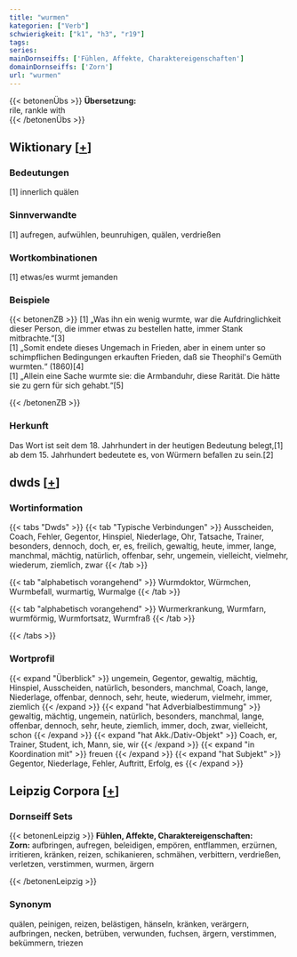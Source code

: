 ```yaml
---
title: "wurmen"
kategorien: ["Verb"]
schwierigkeit: ["k1", "h3", "r19"]
tags:
series:
mainDornseiffs: ['Fühlen, Affekte, Charaktereigenschaften']
domainDornseiffs: ['Zorn']
url: "wurmen"
---
```


{{< betonenÜbs >}}
**Übersetzung:**  
rile, rankle with  
{{< /betonenÜbs >}}

## Wiktionary [[+](https://de.wiktionary.org/wiki/wurmen)]

### Bedeutungen
[1] innerlich quälen  

### Sinnverwandte
[1] aufregen, aufwühlen, beunruhigen, quälen, verdrießen  

### Wortkombinationen
[1] etwas/es wurmt jemanden  

### Beispiele
{{< betonenZB >}}
[1] „Was ihn ein wenig wurmte, war die Aufdringlichkeit dieser Person, die immer etwas zu bestellen hatte, immer Stank mitbrachte.“[3]  
[1] „Somit endete dieses Ungemach in Frieden, aber in einem unter so schimpflichen Bedingungen erkauften Frieden, daß sie Theophil's Gemüth wurmten.“ (1860)[4]  
[1] „Allein eine Sache wurmte sie: die Armbanduhr, diese Rarität. Die hätte sie zu gern für sich gehabt.“[5]  

{{< /betonenZB >}}
### Herkunft
Das Wort ist seit dem 18. Jahrhundert in der heutigen Bedeutung belegt,[1] ab dem 15. Jahrhundert bedeutete es, von Würmern befallen zu sein.[2]  



## dwds [[+](https://www.dwds.de/wb/wurmen)]

### Wortinformation
{{< tabs "Dwds" >}}
{{< tab "Typische Verbindungen" >}}
Ausscheiden, Coach, Fehler, Gegentor, Hinspiel, Niederlage, Ohr, Tatsache, Trainer, besonders, dennoch, doch, er, es, freilich, gewaltig, heute, immer, lange, manchmal, mächtig, natürlich, offenbar, sehr, ungemein, vielleicht, vielmehr, wiederum, ziemlich, zwar
{{< /tab >}}

{{< tab "alphabetisch vorangehend" >}}
Wurmdoktor, Würmchen, Wurmbefall, wurmartig, Wurmalge
{{< /tab >}}

{{< tab "alphabetisch vorangehend" >}}
Wurmerkrankung, Wurmfarn, wurmförmig, Wurmfortsatz, Wurmfraß
{{< /tab >}}

{{< /tabs >}}

### Wortprofil
{{< expand "Überblick" >}} ungemein, Gegentor, gewaltig, mächtig, Hinspiel, Ausscheiden, natürlich, besonders, manchmal, Coach, lange, Niederlage, offenbar, dennoch, sehr, heute, wiederum, vielmehr, immer, ziemlich {{< /expand >}}
{{< expand "hat Adverbialbestimmung" >}} gewaltig, mächtig, ungemein, natürlich, besonders, manchmal, lange, offenbar, dennoch, sehr, heute, ziemlich, immer, doch, zwar, vielleicht, schon {{< /expand >}}
{{< expand "hat Akk./Dativ-Objekt" >}} Coach, er, Trainer, Student, ich, Mann, sie, wir {{< /expand >}}
{{< expand "in Koordination mit" >}} freuen {{< /expand >}}
{{< expand "hat Subjekt" >}} Gegentor, Niederlage, Fehler, Auftritt, Erfolg, es {{< /expand >}}

## Leipzig Corpora [[+](https://corpora.uni-leipzig.de/en/res?word=wurmen&corpusId=deu_newscrawl-public_2018)]

### Dornseiff Sets
{{< betonenLeipzig >}}
**Fühlen, Affekte, Charaktereigenschaften:**  
**Zorn:** aufbringen, aufregen, beleidigen, empören, entflammen, erzürnen, irritieren, kränken, reizen, schikanieren, schmähen, verbittern, verdrießen, verletzen, verstimmen, wurmen, ärgern  

{{< /betonenLeipzig >}}

### Synonym
quälen, peinigen, reizen, belästigen, hänseln, kränken, verärgern, aufbringen, necken, betrüben, verwunden, fuchsen, ärgern, verstimmen, bekümmern, triezen

